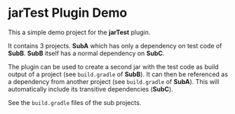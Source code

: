 jarTest Plugin Demo
===================

This a simple demo project for the **jarTest** plugin.

It contains 3 projects. **SubA** which has only a dependency on test code of **SubB**. **SubB**
itself has a normal dependency on **SubC**.

The plugin can be used to create a second jar with the test code as build output of a project
(see `build.gradle` of **SubB**). It can then be referenced as a dependency from another
project (see `build.gradle` of **SubA**). This will automatically include its transitive
dependencies (**SubC**).

See the `build.gradle` files of the sub projects.
